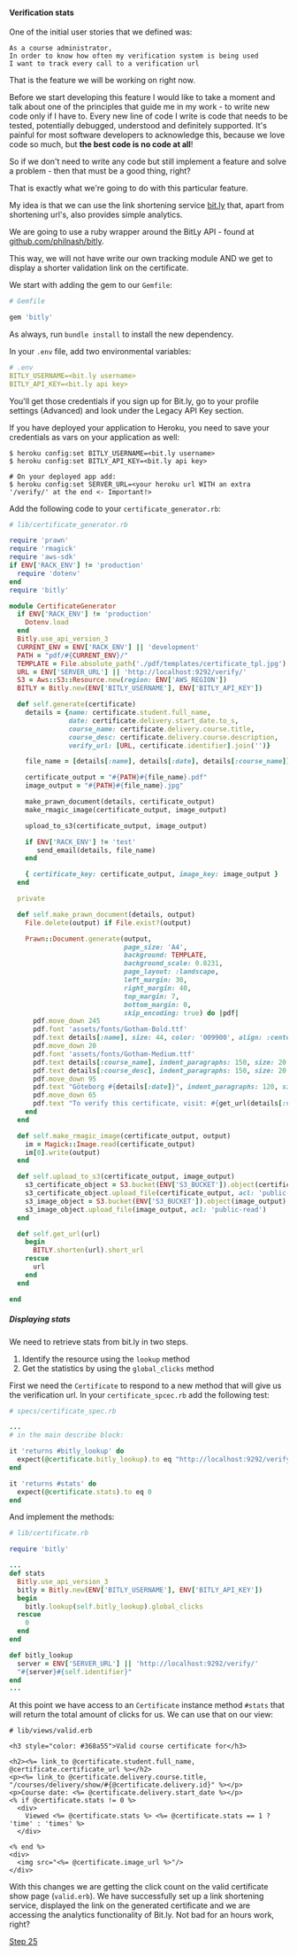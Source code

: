 #### Verification stats

One of the initial user stories that we defined was:

```
As a course administrator,
In order to know how often my verification system is being used
I want to track every call to a verification url
```

That is the feature we will be working on right now.

Before we start developing this feature I would like to take a moment and talk about one of the principles that guide me in my work - to write new code only if I have to.
Every new line of code I write is code that needs to be tested, potentially debugged, understood and definitely supported.
It's painful for most software developers to acknowledge this, because we love code so much, but **the best code is no code at all**!

So if we don't need to write any code but still implement a feature and solve a problem - then that must be a good thing, right?

That is exactly what we're going to do with this particular feature.

My idea is that we can use the link shortening service [bit.ly](https://bitly.com) that, apart from shortening url's, also provides simple analytics.

We are going to use a ruby wrapper around the BitLy API - found at [github.com/philnash/bitly](https://github.com/philnash/bitly).

This way, we will not have write our own tracking module AND we get to display a shorter validation link on the certificate.

We start with adding the gem to our `Gemfile`:

```ruby
# Gemfile

gem 'bitly'
```

As always, run `bundle install` to install the new dependency.

In your `.env` file, add two environmental variables:

```yml
# .env
BITLY_USERNAME=<bit.ly username>
BITLY_API_KEY=<bit.ly api key>
```

You'll get those credentials if you sign up for Bit.ly, go to your profile settings (Advanced) and look under the Legacy API Key section.

If you have deployed your application to Heroku, you need to save your credentials as vars on your application as well:

```shell
$ heroku config:set BITLY_USERNAME=<bit.ly username>
$ heroku config:set BITLY_API_KEY=<bit.ly api key>

# On your deployed app add:
$ heroku config:set SERVER_URL=<your heroku url WITH an extra '/verify/' at the end <- Important!>
```
Add the following code to your `certificate_generator.rb`:

```ruby
# lib/certificate_generator.rb

require 'prawn'
require 'rmagick'
require 'aws-sdk'
if ENV['RACK_ENV'] != 'production'
  require 'dotenv'
end
require 'bitly'

module CertificateGenerator
  if ENV['RACK_ENV'] != 'production'
    Dotenv.load
  end
  Bitly.use_api_version_3
  CURRENT_ENV = ENV['RACK_ENV'] || 'development'
  PATH = "pdf/#{CURRENT_ENV}/"
  TEMPLATE = File.absolute_path('./pdf/templates/certificate_tpl.jpg')
  URL = ENV['SERVER_URL'] || 'http://localhost:9292/verify/'
  S3 = Aws::S3::Resource.new(region: ENV['AWS_REGION'])
  BITLY = Bitly.new(ENV['BITLY_USERNAME'], ENV['BITLY_API_KEY'])

  def self.generate(certificate)
    details = {name: certificate.student.full_name,
               date: certificate.delivery.start_date.to_s,
               course_name: certificate.delivery.course.title,
               course_desc: certificate.delivery.course.description,
               verify_url: [URL, certificate.identifier].join('')}

    file_name = [details[:name], details[:date], details[:course_name]].join('_').downcase.gsub!(/\s/, '_')

    certificate_output = "#{PATH}#{file_name}.pdf"
    image_output = "#{PATH}#{file_name}.jpg"

    make_prawn_document(details, certificate_output)
    make_rmagic_image(certificate_output, image_output)

    upload_to_s3(certificate_output, image_output)

    if ENV['RACK_ENV'] != 'test'
       send_email(details, file_name)
    end

    { certificate_key: certificate_output, image_key: image_output }
  end

  private

  def self.make_prawn_document(details, output)
    File.delete(output) if File.exist?(output)

    Prawn::Document.generate(output,
                             page_size: 'A4',
                             background: TEMPLATE,
                             background_scale: 0.8231,
                             page_layout: :landscape,
                             left_margin: 30,
                             right_margin: 40,
                             top_margin: 7,
                             bottom_margin: 0,
                             skip_encoding: true) do |pdf|
      pdf.move_down 245
      pdf.font 'assets/fonts/Gotham-Bold.ttf'
      pdf.text details[:name], size: 44, color: '009900', align: :center
      pdf.move_down 20
      pdf.font 'assets/fonts/Gotham-Medium.ttf'
      pdf.text details[:course_name], indent_paragraphs: 150, size: 20
      pdf.text details[:course_desc], indent_paragraphs: 150, size: 20
      pdf.move_down 95
      pdf.text "Göteborg #{details[:date]}", indent_paragraphs: 120, size: 12
      pdf.move_down 65
      pdf.text "To verify this certificate, visit: #{get_url(details[:verify_url])}", indent_paragraphs: 100, size: 8
    end
  end

  def self.make_rmagic_image(certificate_output, output)
    im = Magick::Image.read(certificate_output)
    im[0].write(output)
  end

  def self.upload_to_s3(certificate_output, image_output)
    s3_certificate_object = S3.bucket(ENV['S3_BUCKET']).object(certificate_output)
    s3_certificate_object.upload_file(certificate_output, acl: 'public-read')
    s3_image_object = S3.bucket(ENV['S3_BUCKET']).object(image_output)
    s3_image_object.upload_file(image_output, acl: 'public-read')
  end

  def self.get_url(url)
    begin
      BITLY.shorten(url).short_url
    rescue
      url
    end
  end

end
```

##### Displaying stats

We need to retrieve stats from bit.ly in two steps.

1. Identify the resource using the `lookup` method
2. Get the statistics by using the `global_clicks` method

First we need the `Certificate` to respond to a new method that will give us the verification url. In your `certificate_spcec.rb` add the following test:

```ruby
# specs/certificate_spec.rb

...
# in the main describe block:

it 'returns #bitly_lookup' do
  expect(@certificate.bitly_lookup).to eq "http://localhost:9292/verify/#{@certificate.identifier}"
end

it 'returns #stats' do
  expect(@certificate.stats).to eq 0
end

```

And implement the methods:

```ruby
# lib/certificate.rb

require 'bitly'

...
def stats
  Bitly.use_api_version_3
  bitly = Bitly.new(ENV['BITLY_USERNAME'], ENV['BITLY_API_KEY'])
  begin
    bitly.lookup(self.bitly_lookup).global_clicks
  rescue
    0
  end
end

def bitly_lookup
  server = ENV['SERVER_URL'] || 'http://localhost:9292/verify/'
  "#{server}#{self.identifier}"
end
...
```

At this point we have access to an `Certificate` instance method `#stats` that will return the total amount of clicks for us. We can use that on our view:

```html+erb
# lib/views/valid.erb

<h3 style="color: #368a55">Valid course certificate for</h3>

<h2><%= link_to @certificate.student.full_name, @certificate.certificate_url %></h2>
<p><%= link_to @certificate.delivery.course.title, "/courses/delivery/show/#{@certificate.delivery.id}" %></p>
<p>Course date: <%= @certificate.delivery.start_date %></p>
<% if @certificate.stats != 0 %>
  <div>
    Viewed <%= @certificate.stats %> <%= @certificate.stats == 1 ? 'time' : 'times' %>
  </div>

<% end %>
<div>
  <img src="<%= @certificate.image_url %>"/>
</div>
```

With this changes we are getting the click count on the valid certificate show page (`valid.erb`). We have successfully set up a link shortening service, displayed the link on the generated certificate and
we are accessing the analytics functionality of Bit.ly. Not bad for an hours work, right?


[Step 25](step25.md)

